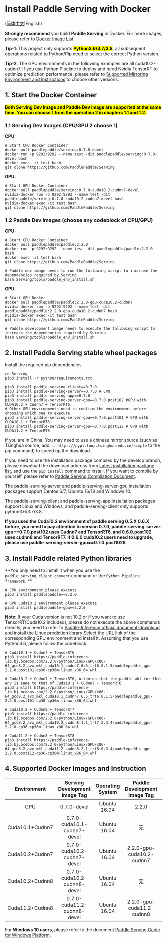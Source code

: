# Install Paddle Serving with Docker

([简体中文](./Install_CN.md)|English)

**Strongly recommend** you build **Paddle Serving** in Docker. For more images, please refer to [Docker Image List](Docker_Images_CN.md).

**Tip-1**: This project only supports <mark>**Python3.6/3.7/3.8**</mark>, all subsequent operations related to Python/Pip need to select the correct Python version.

**Tip-2**: The GPU environments in the following examples are all cuda10.2-cudnn7. If you use Python Pipeline to deploy and need Nvidia TensorRT to optimize prediction performance, please refer to [Supported Mirroring Environment and Instructions](#4.-Supported-Docker-Images-and-Instruction) to choose other versions.

## 1. Start the Docker Container
<mark>**Both Serving Dev Image and Paddle Dev Image are supported at the same time. You can choose 1 from the operation 2 in chapters 1.1 and 1.2.**</mark>

### 1.1 Serving Dev Images (CPU/GPU 2 choose 1)
**CPU:**
```
# Start CPU Docker Container
docker pull paddlepaddle/serving:0.7.0-devel
docker run -p 9292:9292 --name test -dit paddlepaddle/serving:0.7.0-devel bash
docker exec -it test bash
git clone https://github.com/PaddlePaddle/Serving
```
**GPU:**
```
# Start GPU Docker Container
docker pull paddlepaddle/serving:0.7.0-cuda10.2-cudnn7-devel
nvidia-docker run -p 9292:9292 --name test -dit paddlepaddle/serving:0.7.0-cuda10.2-cudnn7-devel bash
nvidia-docker exec -it test bash
git clone https://github.com/PaddlePaddle/Serving
```
### 1.2 Paddle Dev Images (choose any codeblock of CPU/GPU)
**CPU:**
```
# Start CPU Docker Container
docker pull paddlepaddle/paddle:2.2.0
docker run -p 9292:9292 --name test -dit paddlepaddle/paddle:2.2.0 bash
docker exec -it test bash
git clone https://github.com/PaddlePaddle/Serving

# Paddle dev image needs to run the following script to increase the dependencies required by Serving
bash Serving/tools/paddle_env_install.sh
```
**GPU:**
```
# Start GPU Docker
docker pull paddlepaddle/paddle:2.2.0-gpu-cuda10.2-cudnn7
nvidia-docker run -p 9292:9292 --name test -dit paddlepaddle/paddle:2.2.0-gpu-cuda10.2-cudnn7 bash
nvidia-docker exec -it test bash
git clone https://github.com/PaddlePaddle/Serving

# Paddle development image needs to execute the following script to increase the dependencies required by Serving
bash Serving/tools/paddle_env_install.sh
```

## 2. Install Paddle Serving stable wheel packages

Install the required pip dependencies
```
cd Serving
pip3 install -r python/requirements.txt
```

```shell
pip3 install paddle-serving-client==0.7.0
pip3 install paddle-serving-server==0.7.0 # CPU
pip3 install paddle-serving-app==0.7.0
pip3 install paddle-serving-server-gpu==0.7.0.post102 #GPU with CUDA10.2 + Cudnn7 + TensorRT6
# Other GPU environments need to confirm the environment before choosing which one to execute
pip3 install paddle-serving-server-gpu==0.7.0.post101 # GPU with CUDA10.1 + TensorRT6
pip3 install paddle-serving-server-gpu==0.7.0.post112 # GPU with CUDA11.2 + TensorRT8
```

If you are in China, You may need to use a chinese mirror source (such as Tsinghua source, add `-i https://pypi.tuna.tsinghua.edu.cn/simple` to the pip command) to speed up the download.

If you need to use the installation package compiled by the develop branch, please download the download address from [Latest installation package list](./Latest_Packages_CN.md), and use the `pip install` command to install. If you want to compile by yourself, please refer to [Paddle Serving Compilation Document](./Compile_CN.md).

The paddle-serving-server and paddle-serving-server-gpu installation packages support Centos 6/7, Ubuntu 16/18 and Windows 10.

The paddle-serving-client and paddle-serving-app installation packages support Linux and Windows, and paddle-serving-client only supports python3.6/3.7/3.8.

**If you used the Cuda10.2 environment of paddle serving 0.5.X 0.6.X before, you need to pay attention to version 0.7.0, paddle-serving-server-gpu==0.7.0.post102 uses Cudnn7 and TensorRT6, and 0.6.0.post102 uses cudnn8 and TensorRT7. If 0.6.0 cuda10.2 users need to upgrade, please use paddle-serving-server-gpu==0.7.0.post1028**

## 3. Install Paddle related Python libraries
**You only need to install it when you use the `paddle_serving_client.convert` command or the `Python Pipeline framework`. **
```
# CPU environment please execute
pip3 install paddlepaddle==2.2.0

# GPU Cuda10.2 environment please execute
pip3 install paddlepaddle-gpu==2.2.0
```
**Note**: If your Cuda version is not 10.2 or if you want to use TensorRT(Cuda10.2 included), please do not execute the above commands directly, you need to refer to [Paddle-Inference official document-download and install the Linux prediction library](https://paddleinference.paddlepaddle.org.cn/master/user_guides/download_lib.html#python) Select the URL link of the corresponding GPU environment and install it. Assuming that you use Python3.6, please follow the codeblock.

```
# Cuda10.1 + Cudnn7 + TensorRT6
pip3 install https://paddle-inference-lib.bj.bcebos.com/2.2.0/python/Linux/GPU/x86-64_gcc8.2_avx_mkl_cuda10.1_cudnn7.6.5_trt6.0.1.5/paddlepaddle_gpu-2.2.0.post101-cp36-cp36m-linux_x86_64.whl

# Cuda10.2 + Cudnn7 + TensorRT6, Attenton that the paddle whl for this env is same to that of Cuda10.1 + Cudnn7 + TensorRT6
pip3 install https://paddle-inference-lib.bj.bcebos.com/2.2.0/python/Linux/GPU/x86-64_gcc8.2_avx_mkl_cuda10.1_cudnn7.6.5_trt6.0.1.5/paddlepaddle_gpu-2.2.0.post101-cp36-cp36m-linux_x86_64.whl

# Cuda10.2 + Cudnn8 + TensorRT7
pip3 install https://paddle-inference-lib.bj.bcebos.com/2.2.0/python/Linux/GPU/x86-64_gcc8.2_avx_mkl_cuda10.2_cudnn8.1.1_trt7.2.3.4/paddlepaddle_gpu-2.2.0-cp36-cp36m-linux_x86_64.whl

# Cuda11.2 + Cudnn8 + TensorRT8
pip3 install https://paddle-inference-lib.bj.bcebos.com/2.2.0/python/Linux/GPU/x86-64_gcc8.2_avx_mkl_cuda11.2_cudnn8.2.1_trt8.0.3.4/paddlepaddle_gpu-2.2.0.post112-cp36-cp36m-linux_x86_64.whl
```

## 4. Supported Docker Images and Instruction


| Environment | Serving Development Image Tag | Operating System | Paddle Development Image Tag | Operating System |
| :--------------------------: | :-------------------------------: | :-------------: | :-------------------: | :----------------: |
|  CPU                         | 0.7.0-devel                       |  Ubuntu 16.04   | 2.2.0                 | Ubuntu 18.04.       |
|  Cuda10.1+Cudnn7             | 0.7.0-cuda10.1-cudnn7-devel       |  Ubuntu 16.04   | 无                     | 无                 |
|  Cuda10.2+Cudnn7             | 0.7.0-cuda10.2-cudnn7-devel       |  Ubuntu 16.04   | 2.2.0-gpu-cuda10.2-cudnn7 | Ubuntu 16.04        |
|  Cuda10.2+Cudnn8             | 0.7.0-cuda10.2-cudnn8-devel       |  Ubuntu 16.04   | 无                    |  无                 |
|  Cuda11.2+Cudnn8             | 0.7.0-cuda11.2-cudnn8-devel       |  Ubuntu 16.04   | 2.2.0-gpu-cuda11.2-cudnn8 | Ubuntu 18.04        | 

For **Windows 10 users**, please refer to the document [Paddle Serving Guide for Windows Platform](Windows_Tutorial_CN.md).
